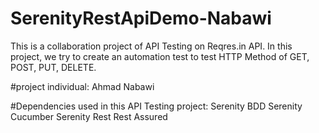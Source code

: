# SerenityRestApiDemo-Nabawi

This is a collaboration project of API Testing on Reqres.in API. In this project, we try to create an automation test to test HTTP Method of GET, POST, PUT, DELETE.

#project individual:
Ahmad Nabawi

#Dependencies used in this API Testing project:
Serenity BDD
Serenity Cucumber
Serenity Rest
Rest Assured
